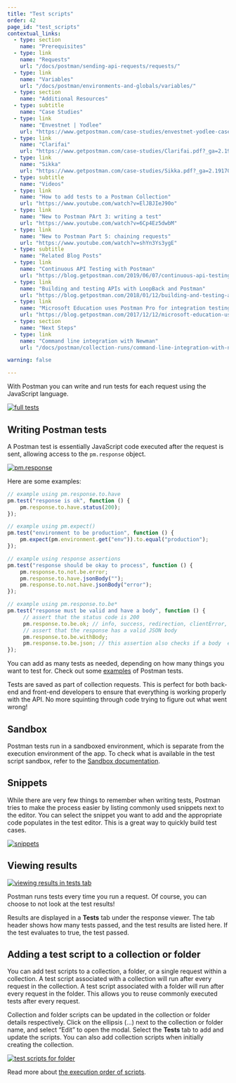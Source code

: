 ```yaml
---
title: "Test scripts"
order: 42
page_id: "test_scripts"
contextual_links:
  - type: section
    name: "Prerequisites"
  - type: link
    name: "Requests"
    url: "/docs/postman/sending-api-requests/requests/"
  - type: link
    name: "Variables"
    url: "/docs/postman/environments-and-globals/variables/"
  - type: section
    name: "Additional Resources"
  - type: subtitle
    name: "Case Studies"
  - type: link
    name: "Envestnet | Yodlee"
    url: "https://www.getpostman.com/case-studies/envestnet-yodlee-case-study.pdf?_ga=2.191703276.754547870.1571851340-1454169035.1570491567"
  - type: link
    name: "Clarifai"
    url: "https://www.getpostman.com/case-studies/Clarifai.pdf?_ga=2.191703276.754547870.1571851340-1454169035.1570491567"
  - type: link
    name: "Sikka"
    url: "https://www.getpostman.com/case-studies/Sikka.pdf?_ga=2.191703276.754547870.1571851340-1454169035.1570491567"
  - type: subtitle
    name: "Videos"
  - type: link
    name: "How to add tests to a Postman Collection"
    url: "https://www.youtube.com/watch?v=ElJBJIeJ90o"
  - type: link
    name: "New to Postman PArt 3: writing a test"
    url: "https://www.youtube.com/watch?v=6Cp4Ez5dwbM"
  - type: link
    name: "New to Postman Part 5: chaining requests"
    url: "https://www.youtube.com/watch?v=shYn3Ys3ygE"
  - type: subtitle
    name: "Related Blog Posts"
  - type: link
    name: "Continuous API Testing with Postman"
    url: "https://blog.getpostman.com/2019/06/07/continuous-api-testing-with-postman/?_ga=2.190983660.754547870.1571851340-1454169035.1570491567"
  - type: link
    name: "Building and testing APIs with LoopBack and Postman"
    url: "https://blog.getpostman.com/2018/01/12/building-and-testing-apis-with-loopback-and-postman/?_ga=2.190983660.754547870.1571851340-1454169035.1570491567"
  - type: link
    name: "Microsoft Education uses Postman Pro for integration testing"
    url: "https://blog.getpostman.com/2017/12/12/microsoft-education-uses-postman-pro-for-integration-testing/?_ga=2.190983660.754547870.1571851340-1454169035.1570491567"
  - type: section
    name: "Next Steps"
  - type: link
    name: "Command line integration with Newman"
    url: "/docs/postman/collection-runs/command-line-integration-with-newman/"

warning: false

---
```


With Postman you can write and run tests for each request using the JavaScript language.

[![full tests](https://assets.postman.com/postman-docs/test_scripts/test_script_descriptions.png)](https://assets.postman.com/postman-docs/test_scripts/test_script_descriptions.png)

## Writing Postman tests

A Postman test is essentially JavaScript code executed after the request is sent, allowing access to the `pm.response` object.

[![pm.response](https://assets.postman.com/postman-docs/Test_script6.png)](https://assets.postman.com/postman-docs/Test_script6.png)

Here are some examples:

```js
// example using pm.response.to.have
pm.test("response is ok", function () {
    pm.response.to.have.status(200);
});

// example using pm.expect()
pm.test("environment to be production", function () {
    pm.expect(pm.environment.get("env")).to.equal("production");
});

// example using response assertions
pm.test("response should be okay to process", function () {
    pm.response.to.not.be.error;
    pm.response.to.have.jsonBody("");
    pm.response.to.not.have.jsonBody("error");
});

// example using pm.response.to.be*
pm.test("response must be valid and have a body", function () {
     // assert that the status code is 200
     pm.response.to.be.ok; // info, success, redirection, clientError,  serverError, are other variants
     // assert that the response has a valid JSON body
     pm.response.to.be.withBody;
     pm.response.to.be.json; // this assertion also checks if a body  exists, so the above check is not needed
});
```

You can add as many tests as needed, depending on how many things you want to test for. Check out some [examples](/docs/postman/scripts/test-examples/) of Postman tests.

Tests are saved as part of collection requests. This is perfect for both back-end and front-end developers to ensure that everything is working properly with the API. No more squinting through code trying to figure out what went wrong!

## Sandbox

Postman tests run in a sandboxed environment, which is separate from the execution environment of the app. To check what is available in the test script sandbox, refer to the [Sandbox documentation](/docs/postman/scripts/postman-sandbox/).

## Snippets

While there are very few things to remember when writing tests, Postman tries to make the process easier by listing commonly used snippets next to the editor. You can select the snippet you want to add and the appropriate code populates in the test editor. This is a great way to quickly build test cases.

[![snippets](https://assets.postman.com/postman-docs/Test_script7.png)](https://assets.postman.com/postman-docs/Test_script7.png)

## Viewing results

[![viewing results in tests tab](https://assets.postman.com/postman-docs/cr-6.png)](https://assets.postman.com/postman-docs/cr-6.png)

Postman runs tests every time you run a request. Of course, you can choose to not look at the test results!

Results are displayed in a **Tests** tab under the response viewer. The tab header shows how many tests passed, and the test results are listed here. If the test evaluates to true, the test passed.

## Adding a test script to a collection or folder

You can add test scripts to a collection, a folder, or a single request within a collection. A test script associated with a collection will run after every request in the collection. A test script associated with a folder will run after every request in the folder. This allows you to reuse commonly executed tests after every request.

Collection and folder scripts can be updated in the collection or folder details respectively. Click on the ellipsis (...) next to the collection or folder name, and select “Edit” to open the modal. Select the **Tests** tab to add and update the scripts. You can also add collection scripts when initially creating the collection.

[![test scripts for folder](https://assets.postman.com/postman-docs/Test_script8.png)](https://assets.postman.com/postman-docs/Test_script8.png)

Read more about [the execution order of scripts](/docs/postman/scripts/intro-to-scripts/#execution-order-of-scripts).
